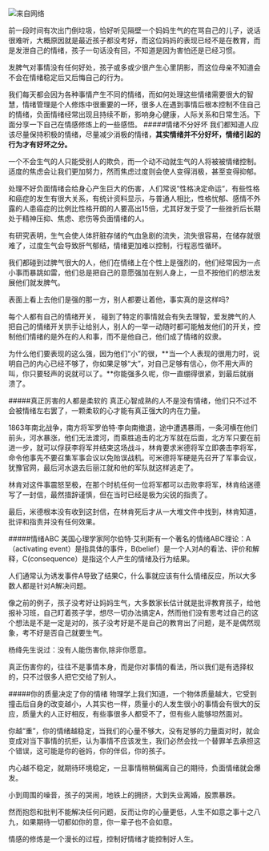
![来自网络](http://upload-images.jianshu.io/upload_images/4702918-b4474af6cf28316e.png?imageMogr2/auto-orient/strip%7CimageView2/2/w/1240)

前一段时间有次出门倒垃圾，恰好听见隔壁一个妈妈生气的在骂自己的儿子，说话很难听，大概原因就是最近孩子都没考好，而这位妈妈的表现已经不是在教育，而是发泄自己的情绪，孩子一句话没有回，不知道是因为害怕还是已经习惯。

发脾气对事情没有任何好处，孩子或多或少很产生心里阴影，而这位母亲不知道会不会在情绪稳定后又后悔自己的行为。

我们每天都会因为各种事情产生不同的情绪，而如何处理这些情绪需要很大的智慧，情绪管理是个人修炼中很重要的一环，很多人在遇到事情后根本控制不住自己的情绪，负面情绪经常出现且持续不断，影响身心健康，人际关系和日常生活。下面分享一下自己在情感修炼上的一些感悟。
#####情绪不分好坏
我们都知道人应该尽量保持积极的情绪，尽量减少消极的情绪，**其实情绪并不分好坏，情绪引起的行为才有好坏之分。**

一个不会生气的人只能受别人的欺负，而一个动不动就生气的人将被被情绪控制。适度的焦虑会让我们更加努力，然而焦虑过度则会使人变得消极，甚至变得抑郁。

处理不好负面情绪会给身心产生巨大的伤害，人们常说“性格决定命运“，有些性格和癌症的发生有很大关系，有统计资料显示，与普通人相比，性格忧郁、感情不外露的人患癌症的比例比性格开朗的人要高出15倍，尤其好发于受了一些挫折后长期处于精神压抑、焦虑、悲伤等负面情绪的人。

有研究表明，生气会使人体肝脏存储的气血急剧的流失，流失很容易，在储存就很难了，过度生气会导致肝气郁结，情绪更加难以控制，行程恶性循环。


我们都碰到过脾气很大的人，他们在情绪上在个性上是强烈的，他们经常因为一点小事而暴跳如雷，他们总是把自己的意愿强加在别人身上，一旦不按他们的想法发展他们就发脾气。

表面上看上去他们是强的那一方，别人都要让着他，事实真的是这样吗?

每个人都有自己的情绪开关， 碰到了特定的事情就会有失去理智，爱发脾气的人把自己的情绪开关拱手让给别人，别人的一举一动随时都可能触发他们的开关，控制他们情绪的是外在的人和事，而不是他自己，他们成了情绪的奴隶。

为什么他们要表现的这么强，因为他们“小”的很，**当一个人表现的很用力时，说明自己的内心已经不够了，你如果足够“大”，对自己足够有信心，你不用大声的叫，你只要轻声的说就可以了。**你能强多久呢，你一直绷得很紧，到最后就崩溃了。

#####真正厉害的人都是柔软的
真正心智成熟的人不是没有情绪，他们只不过不会被情绪左右罢了，一颗柔软的心才能有真正强大的内在力量。

 1863年南北战争，南方将军罗伯特·李向南撤退，途中遭遇暴雨，一条河横在他们前头，河水暴涨，他们无法渡河，而乘胜追击的北方军就在后面，北方军只要在前进一步，就可以俘获李将军并结束这场战斗，林肯要求米德将军立即袭击李将军，命令他事先不要召集军事会议以免贻误战机。可米德将军硬是先召开了军事会议，犹豫官网，最后河水退去后丽江就和他的军队就这样逃走了。

林肯对这件事震怒至极，在那个时机任何一位将军都可以击败李将军，林肯给迷德写了一封信，最然措辞谨慎，但在当时已经是极为尖锐的指责了。

最后，米德根本没有收到这封信，在林肯死后才从一大堆文件中找到，林肯知道，批评和指责并没有任何效果。

#####情绪ABC
美国心理学家阿尔伯特·艾利斯有一个著名的情绪ABC理论：A（activating event）是指具体的事件，B(belief）是一个人对A的看法、评价和解释，C(consequence）是指这个人产生的情绪及行为结果。

人们通常认为诱发事件A导致了结果C，什么事就应该有什么情绪反应，所以大多数人都是针对A解决问题。

像之前的例子，孩子没考好让妈妈生气，大多数家长估计就是批评教育孩子，给他报补习班，自己盯着孩子学，想尽一切办法搞定A，然而他们没有思考过自己的这个想法是不是一定是对的，孩子没考好是不是自己的教育出了问题，是不是偶然现象，考不好是否自己就要生气。

杨绛先生说过：没有人能伤害你,除非你愿意。

真正伤害你的，往往不是事情本身，而是你对事情的看法，所以我们是有选择权的，只不过很多人把它交给了别人。


#####你的质量决定了你的情绪
物理学上我们知道，一个物体质量越大，它受到撞击后自身的改变越小，人其实也一样，质量小的人发生很小的事情会有很大的反应，质量大的人正好相反，有些事很多人都受不了，但有些人能够坦然面对。

你越“重”，你的情绪越稳定，当我们的心量不够大，没有足够的力量面对时，就会变成对当下事情的抗拒，认为事情不应该发生，我们必然会找一个替罪羊去承担这个错误，这可能是你的爸妈，你的伴侣，你的孩子。

内心越不稳定，就期待环境稳定，一旦事情稍稍偏离自己的期待，负面情绪就会爆发。

小到周围的噪音，孩子的哭闹，地铁上的拥挤，大到失业离婚，股票暴跌。

然而抱怨和批判不能解决任何问题，反而让你的心量更低，人生不如意之事十之八九，如果期待一切都如你的意，你一辈子也不会如意。

情感的修炼是一个漫长的过程，控制好情绪才能控制好人生。